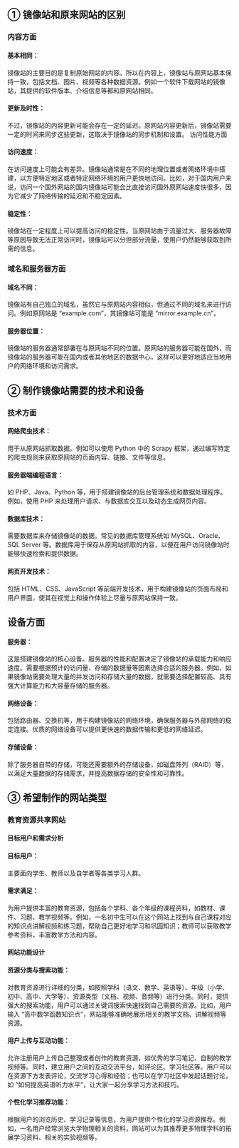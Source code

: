① 镜像站和原来网站的区别
---

### 内容方面

#### 基本相同：
镜像站的主要目的是复制原始网站的内容。所以在内容上，镜像站与原网站基本保持一致，包括文档、图片、视频等各种数据资源。例如一个软件下载网站的镜像站，其提供的软件版本、介绍信息等都和原网站相同。

#### 更新及时性：
不过，镜像站的内容更新可能会存在一定的延迟。原网站内容更新后，镜像站需要一定的时间来同步这些更新，这取决于镜像站的同步机制和设置。
访问性能方面

#### 访问速度：
在访问速度上可能会有差异。镜像站通常是在不同的地理位置或者网络环境中搭建，以方便特定地区或者特定网络环境的用户更快地访问。比如，对于国内用户来说，访问一个国外网站的国内镜像站可能会比直接访问国外原网站速度快很多，因为它减少了网络传输的延迟和不稳定因素。

#### 稳定性：
镜像站在一定程度上可以提高访问的稳定性。当原网站由于流量过大、服务器故障等原因导致无法正常访问时，镜像站可以分担部分流量，使用户仍然能够获取到所需的信息。

### 域名和服务器方面

#### 域名不同：
镜像站有自己独立的域名，虽然它与原网站内容相似，但通过不同的域名来进行访问。例如原网站是 “example.com”，其镜像站可能是 “mirror.example.cn”。

#### 服务器位置：
镜像站的服务器通常部署在与原网站不同的位置。原网站的服务器可能在国外，而镜像站的服务器可能在国内或者其他地区的数据中心，这样可以更好地适应当地用户的网络环境和访问需求。

② 制作镜像站需要的技术和设备
---

### 技术方面

#### 网络爬虫技术：
用于从原网站抓取数据。例如可以使用 Python 中的 Scrapy 框架，通过编写特定的爬虫规则来获取原网站的页面内容、链接、文件等信息。

#### 服务器端编程语言：
如 PHP、Java、Python 等，用于搭建镜像站的后台管理系统和数据处理程序。例如，使用 PHP 来处理用户请求、与数据库交互以及动态生成网页内容。

#### 数据库技术：
需要数据库来存储镜像站的数据。常见的数据库管理系统如 MySQL、Oracle、SQL Server 等。数据库用于保存从原网站抓取的内容，以便在用户访问镜像站时能够快速检索和提供数据。

#### 网页开发技术：
包括 HTML、CSS、JavaScript 等前端开发技术，用于构建镜像站的页面布局和用户界面，使其在视觉上和操作体验上尽量与原网站保持一致。

设备方面
---

#### 服务器：
这是搭建镜像站的核心设备。服务器的性能和配置决定了镜像站的承载能力和响应速度。需要根据预计的访问量、存储的数据量等因素选择合适的服务器。例如，如果镜像站需要处理大量的并发访问和存储大量的数据，就需要选择配置较高、具有强大计算能力和大容量存储的服务器。

#### 网络设备：
包括路由器、交换机等，用于构建镜像站的网络环境，确保服务器与外部网络的稳定连接。优质的网络设备可以提供更快速的数据传输和更低的网络延迟。

#### 存储设备：
除了服务器自带的存储，可能还需要额外的存储设备，如磁盘阵列（RAID）等，以满足大量数据的存储需求，并提高数据存储的安全性和可靠性。

③ 希望制作的网站类型
---

### 教育资源共享网站

#### 目标用户和需求分析

#### 目标用户：
主要面向学生、教师以及自学者等各类学习人群。

#### 需求满足：
为用户提供丰富的教育资源，包括各个学科、各个年级的课程资料，如教材、课件、习题、教学视频等。例如，一名初中生可以在这个网站上找到与自己课程对应的知识点讲解视频和练习题，帮助自己更好地学习和巩固知识；教师可以获取教学参考资料，丰富教学方法和内容。

#### 网站功能设计

#### 资源分类与搜索功能：
对教育资源进行详细的分类，如按照学科（语文、数学、英语等）、年级（小学、初中、高中、大学等）、资源类型（文档、视频、音频等）进行分类。同时，提供强大的搜索功能，用户可以通过关键词搜索快速找到自己需要的资源。比如，用户输入 “高中数学函数知识点”，网站能够准确地展示相关的教学文档、讲解视频等资源。

#### 用户上传与互动功能：
允许注册用户上传自己整理或者创作的教育资源，如优秀的学习笔记、自制的教学视频等。同时，建立用户之间的互动交流平台，如评论区、学习社区等。用户可以在资源下方发表评论，交流学习心得和经验；也可以在学习社区中发起话题讨论，如 “如何提高英语听力水平”，让大家一起分享学习方法和技巧。

#### 个性化学习推荐功能：
根据用户的浏览历史、学习记录等信息，为用户提供个性化的学习资源推荐。例如，一名用户经常浏览大学物理相关的资料，网站可以为其推荐更多物理学科的拓展学习资料、相关的实验视频等。

